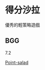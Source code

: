 # 得分沙拉

優秀的輕策略遊戲

## BGG

7.2

[Point-salad](https://boardgamegeek.com/boardgame/274960/point-salad)
